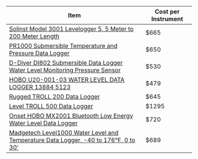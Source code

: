 |Item                         |Cost per Instrument|
|-----------------------------------------------------------------------------------------------------|------|
| [Solinst Model 3001 Levelogger 5, 5 Meter to 200 Meter Length](https://shop.prmfiltration.com/products/solinst-model-3001-levelogger-5-5-meter-to-200-meter-length?currency=USD&variant=43447341285561&utm_medium=cpc&utm_source=google&utm_campaign=Google%20Shopping&stkn=b12a3a614f9f&keyword=&utm_adgroup=&utm_medium=ppc&utm_term=&utm_campaign=GS+-+Water+Level+Indicators&utm_source=adwords&hsa_kw=&hsa_cam=20792052705&hsa_ver=3&hsa_acc=5711099154&hsa_ad=681932524696&hsa_grp=153781953777&hsa_src=g&hsa_mt=&hsa_tgt=pla-1393587162910&hsa_net=adwords&gad_source=1&gclid=Cj0KCQiAtaOtBhCwARIsAN_x-3KLRvhvtkdTshuhJON8LnKMiagUCHcsij2NafXIlm1MgPoZEa6syJkaAh8CEALw_wcB) | $665 |
| [PR1000 Submersible Temperature and Pressure Data Logger](https://www.iothrifty.com/products/pr1000-temperature-and-pressure-data-logger?variant=43573448474861&gad_source=1&gclid=Cj0KCQiAtaOtBhCwARIsAN_x-3ItCUbWQPfTIW8bJDhuBd5oGU-5TLqH1GxiFBw7Q4yG4ldEs7L1OVUaAmTzEALw_wcB) | $650 |
| [D-Diver DI802 Submersible Data Logger Water Level Monitoring Pressure Sensor](https://www.ebay.com/itm/334302964616?chn=ps&mkevt=1&mkcid=28&srsltid=AfmBOorsBHuv7Kf8wJr7fuVieCijHrO6QNJHvGcB-83NiCWUU102vXVkid0) | $530 |
| [HOBO U20-001-03 WATER LEVEL DATA LOGGER 13884 5123](https://www.ebay.com/itm/305309535177?_trkparms=amclksrc%3DITM%26aid%3D1110006%26algo%3DHOMESPLICE.SIM%26ao%3D1%26asc%3D259357%26meid%3Da1ffd7168a31407c97b53b174746d735%26pid%3D101875%26rk%3D1%26rkt%3D4%26sd%3D334302964616%26itm%3D305309535177%26pmt%3D1%26noa%3D0%26pg%3D4429486%26algv%3DSimplAMLv11WebTrimmedV3MskuWithLambda85KnnRecallV1V2V4ItemNrtInQueryAndCassiniVisualRankerAndBertRecallWithVMEV3CPCAutoWithCassiniEmbRecall&_trksid=p4429486.c101875.m1851&amdata=cksum%3A305309535177a1ffd7168a31407c97b53b174746d735%7Cenc%3AAQAIAAABYHD%252FO%252BVoFoPPIoZ2g0kOZxWd85mWuIHekSp3qag7zFfwObZeQoitzE%252FDCfcejfO%252BzOLmzZmy11RrgWpA56KM9DpasK%252BGtGYwCFvgaK6ijP5AqShEUhT8f2oX6hvndJ3G0oWH8DD1DlBWseQltpxcSDW2Uu52NrseaxeINpsrDP6vx7ny%252BkPKauMa3yeSanWiiuYj%252BuFM7pjYIcCSwHZ8WIJO9sa3jO1dMyEvZCd3yNFwTA2jwF3aikX%252BhN71bAl7zkAKK7BnOOn4SHPm3NwqqKQ%252BCZuZhv0yirpDiPqtWEdCEM6UUEBlmEZNdxzA3NQVWiMG6tagdHgNIcBn2o%252BjYzvYH%252B8778p%252FtEaPHFzd84KJRPeYTccF8UjZn2EjSnjBVAnLtiAj5miJMrcS9c8hUbDs0Hjtyho4sw6T0HMF9peAlBzXkKHLLmhmH4) | $479 |
| [Rugged TROLL 200 Data Logger](https://in-situ.com/us/rugged-troll-200?creative=652801403648&keyword=rugged%20troll%20100&matchtype=p&network=g&device=c&gclid=Cj0KCQiAtaOtBhCwARIsAN_x-3KtoUUwgpgDwWq06XOUO-wsMz7tKGmsCe15fDjiA7SsgSFO0Uu-UWQaAhw0EALw_wcB) | $645 |
| [Level TROLL 500 Data Logger](https://in-situ.com/us/level-troll-500-data-logger?creative=433721100416&keyword=&matchtype=&network=g&device=c&gclid=Cj0KCQiAtaOtBhCwARIsAN_x-3ILgd3uZtuTBc_q04JgBoOVulOODTlJ5XmMN23EzwFXUDohuK4YFcMaAjz7EALw_wcB) | $1295 |
| [Onset HOBO MX2001 Bluetooth Low Energy Water Level Data Logger](https://www.instrumentation2000.com/onset-mx2001.html?ff=1&fp=3171) | $720 |
| [Madgetech Level1000 Water Level and Temperature Data Logger, -40 to 176°F, 0 to 30'](https://www.globaltestsupply.com/product/madgetech-level1000-datalogger?gad_source=4&gclid=Cj0KCQiAtaOtBhCwARIsAN_x-3JZ9sGccGTRyUP3RqkajH4ATKCrspD6QyqxA4WsQTJTHuav37oHJQ8aAtCqEALw_wcB) | $689 |
